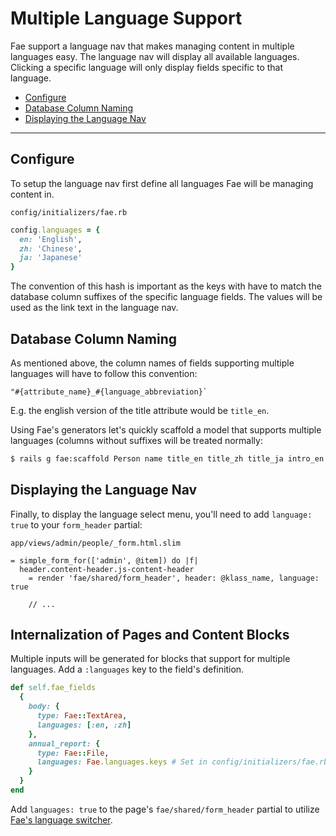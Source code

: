 # Multiple Language Support

Fae support a language nav that makes managing content in multiple languages easy. The language nav will display all available languages. Clicking a specific language will only display fields specific to that language.

* [Configure](#configure)
* [Database Column Naming](#database-column-naming)
* [Displaying the Language Nav](#displaying-the-language-nav)

---

## Configure

To setup the language nav first define all languages Fae will be managing content in.

`config/initializers/fae.rb`
```ruby
config.languages = {
  en: 'English',
  zh: 'Chinese',
  ja: 'Japanese'
}
```

The convention of this hash is important as the keys with have to match the database column suffixes of the specific language fields. The values will be used as the link text in the language nav.

## Database Column Naming

As mentioned above, the column names of fields supporting multiple languages will have to follow this convention:

```
"#{attribute_name}_#{language_abbreviation}`
```

E.g. the english version of the title attribute would be `title_en`.

Using Fae's generators let's quickly scaffold a model that supports multiple languages (columns without suffixes will be treated normally:

```bash
$ rails g fae:scaffold Person name title_en title_zh title_ja intro_en:text intro_zh:text intro_ja:text
```

## Displaying the Language Nav

Finally, to display the language select menu, you'll need to add `language: true` to your `form_header` partial:

`app/views/admin/people/_form.html.slim`
```slim
= simple_form_for(['admin', @item]) do |f|
  header.content-header.js-content-header
    = render 'fae/shared/form_header', header: @klass_name, language: true

    // ...
```

## Internalization of Pages and Content Blocks

Multiple inputs will be generated for blocks that support for multiple languages. Add a `:languages` key to the field's definition.

```ruby
def self.fae_fields
  {
    body: {
      type: Fae::TextArea,
      languages: [:en, :zh]
    },
    annual_report: {
      type: Fae::File,
      languages: Fae.languages.keys # Set in config/initializers/fae.rb
    }
  }
end
```

Add `languages: true` to the page's `fae/shared/form_header` partial to utilize [Fae's language switcher](helpers.md#form_header-1).
